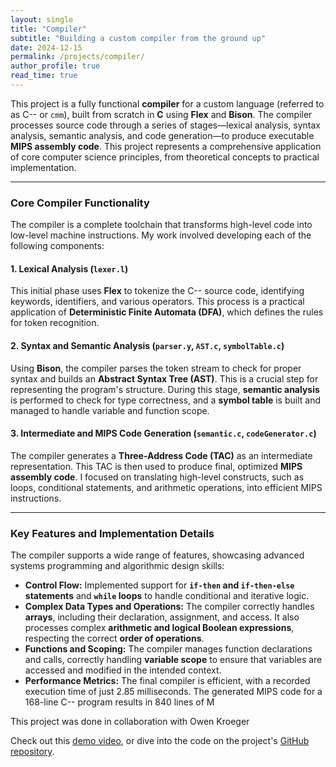 ```yaml
---
layout: single
title: "Compiler"
subtitle: "Building a custom compiler from the ground up"
date: 2024-12-15
permalink: /projects/compiler/
author_profile: true
read_time: true
---
```


This project is a fully functional **compiler** for a custom language (referred to as C-- or `cmm`), built from scratch in **C** using **Flex** and **Bison**. The compiler processes source code through a series of stages—lexical analysis, syntax analysis, semantic analysis, and code generation—to produce executable **MIPS assembly code**. This project represents a comprehensive application of core computer science principles, from theoretical concepts to practical implementation.

---

### Core Compiler Functionality

The compiler is a complete toolchain that transforms high-level code into low-level machine instructions. My work involved developing each of the following components:

#### 1. Lexical Analysis (`lexer.l`)
This initial phase uses **Flex** to tokenize the C-- source code, identifying keywords, identifiers, and various operators. This process is a practical application of **Deterministic Finite Automata (DFA)**, which defines the rules for token recognition.

#### 2. Syntax and Semantic Analysis (`parser.y`, `AST.c`, `symbolTable.c`)
Using **Bison**, the compiler parses the token stream to check for proper syntax and builds an **Abstract Syntax Tree (AST)**. This is a crucial step for representing the program's structure. During this stage, **semantic analysis** is performed to check for type correctness, and a **symbol table** is built and managed to handle variable and function scope.

#### 3. Intermediate and MIPS Code Generation (`semantic.c`, `codeGenerator.c`)
The compiler generates a **Three-Address Code (TAC)** as an intermediate representation. This TAC is then used to produce final, optimized **MIPS assembly code**. I focused on translating high-level constructs, such as loops, conditional statements, and arithmetic operations, into efficient MIPS instructions.

---

### Key Features and Implementation Details

The compiler supports a wide range of features, showcasing advanced systems programming and algorithmic design skills:

* **Control Flow:** Implemented support for **`if-then` and `if-then-else` statements** and **`while` loops** to handle conditional and iterative logic.
* **Complex Data Types and Operations:** The compiler correctly handles **arrays**, including their declaration, assignment, and access. It also processes complex **arithmetic and logical Boolean expressions**, respecting the correct **order of operations**.
* **Functions and Scoping:** The compiler manages function declarations and calls, correctly handling **variable scope** to ensure that variables are accessed and modified in the intended context.
* **Performance Metrics:** The final compiler is efficient, with a recorded execution time of just 2.85 milliseconds. The generated MIPS code for a 168-line C-- program results in 840 lines of M

This project was done in collaboration with Owen Kroeger

Check out this  [demo video](), or dive into the code on the project's [GitHub repository](https://github.com/AtuAmbala/Projects/tree/main/Compiler).
